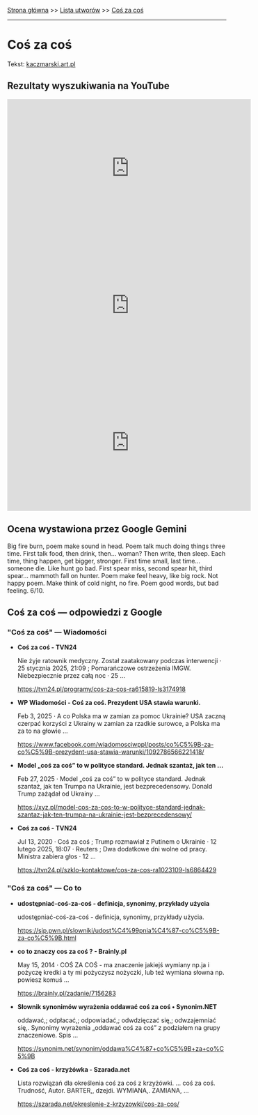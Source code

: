 [Strona główna](../index.md) >> [Lista utworów](../list.md) >> [Coś za coś](101.md)

---

# Coś za coś

Tekst: [kaczmarski.art.pl](https://www.kaczmarski.art.pl/tworczosc/wiersze/cos-za-cos/)

## Rezultaty wyszukiwania na YouTube

<iframe width="560" height="315" src="https://www.youtube.com/embed/j8nHJTb8a-A?si=IdontcarewhotheIRSsendsImnotpayingtaxes" title="YouTube video player" frameborder="0" allow="accelerometer; autoplay; clipboard-write; encrypted-media; gyroscope; picture-in-picture; web-share" referrerpolicy="strict-origin-when-cross-origin" allowfullscreen></iframe>

<iframe width="560" height="315" src="https://www.youtube.com/embed/bXvD8LWocBQ?si=IdontcarewhotheIRSsendsImnotpayingtaxes" title="YouTube video player" frameborder="0" allow="accelerometer; autoplay; clipboard-write; encrypted-media; gyroscope; picture-in-picture; web-share" referrerpolicy="strict-origin-when-cross-origin" allowfullscreen></iframe>

<iframe width="560" height="315" src="https://www.youtube.com/embed/chdW11UTb8k?si=IdontcarewhotheIRSsendsImnotpayingtaxes" title="YouTube video player" frameborder="0" allow="accelerometer; autoplay; clipboard-write; encrypted-media; gyroscope; picture-in-picture; web-share" referrerpolicy="strict-origin-when-cross-origin" allowfullscreen></iframe>

## Ocena wystawiona przez Google Gemini

Big fire burn, poem make sound in head. Poem talk much doing things three time. First talk food, then drink, then... woman? Then write, then sleep. Each time, thing happen, get bigger, stronger. First time small, last time... someone die. Like hunt go bad. First spear miss, second spear hit, third spear... mammoth fall on hunter. Poem make feel heavy, like big rock. Not happy poem. Make think of cold night, no fire. Poem good words, but bad feeling. 6/10.


## Coś za coś — odpowiedzi z Google

### "Coś za coś" — Wiadomości

- **Coś za coś - TVN24**

    Nie żyje ratownik medyczny. Został zaatakowany podczas interwencji · 25 stycznia 2025, 21:09 ; Pomarańczowe ostrzeżenia IMGW. Niebezpiecznie przez całą noc · 25 ... 

   <https://tvn24.pl/programy/cos-za-cos-ra615819-ls3174918>
- **WP Wiadomości - Coś za coś. Prezydent USA stawia warunki.**

    Feb 3, 2025  ·  A co Polska ma w zamian za pomoc Ukrainie? USA zaczną czerpać korzyści z Ukrainy w zamian za rzadkie surowce, a Polska ma za to na głowie ... 

   <https://www.facebook.com/wiadomosciwppl/posts/co%C5%9B-za-co%C5%9B-prezydent-usa-stawia-warunki/1092786566221418/>
- **Model „coś za coś” to w polityce standard. Jednak szantaż, jak ten ...**

    Feb 27, 2025  ·  Model „coś za coś” to w polityce standard. Jednak szantaż, jak ten Trumpa na Ukrainie, jest bezprecedensowy. Donald Trump zażądał od Ukrainy ... 

   <https://xyz.pl/model-cos-za-cos-to-w-polityce-standard-jednak-szantaz-jak-ten-trumpa-na-ukrainie-jest-bezprecedensowy/>
- **Coś za coś - TVN24**

    Jul 13, 2020  ·  Coś za coś ; Trump rozmawiał z Putinem o Ukrainie · 12 lutego 2025, 18:07 · Reuters ; Dwa dodatkowe dni wolne od pracy. Ministra zabiera głos · 12 ... 

   <https://tvn24.pl/szklo-kontaktowe/cos-za-cos-ra1023109-ls6864429>

### "Coś za coś" — Co to

- **udostępniać-coś-za-coś - definicja, synonimy, przykłady użycia**

    udostępniać-coś-za-coś - definicja, synonimy, przykłady użycia. 

   <https://sjp.pwn.pl/slowniki/udost%C4%99pnia%C4%87-co%C5%9B-za-co%C5%9B.html>
- **co to znaczy cos za coś ? - Brainly.pl**

    May 15, 2014  ·  COŚ ZA COŚ - ma znaczenie jakiejś wymiany np.ja i pożyczę kredki a ty mi pożyczysz nożyczki, lub też wymiana słowna np. powiesz komuś ... 

   <https://brainly.pl/zadanie/7156283>
- **Słownik synonimów wyrażenia oddawać coś za coś • Synonim.NET**

    oddawać,; odpłacać,; odpowiadać,; odwdzięczać się,; odwzajemniać się,. Synonimy wyrażenia „oddawać coś za coś” z podziałem na grupy znaczeniowe. Spis ... 

   <https://synonim.net/synonim/oddawa%C4%87+co%C5%9B+za+co%C5%9B>
- **Coś za coś - krzyżówka - Szarada.net**

    Lista rozwiązań dla określenia coś za coś z krzyżówki. ... coś za coś. Trudność, Autor. BARTER,, dzejdi. WYMIANA,. ZAMIANA, ... 

   <https://szarada.net/okreslenie-z-krzyzowki/cos-za-cos/>

